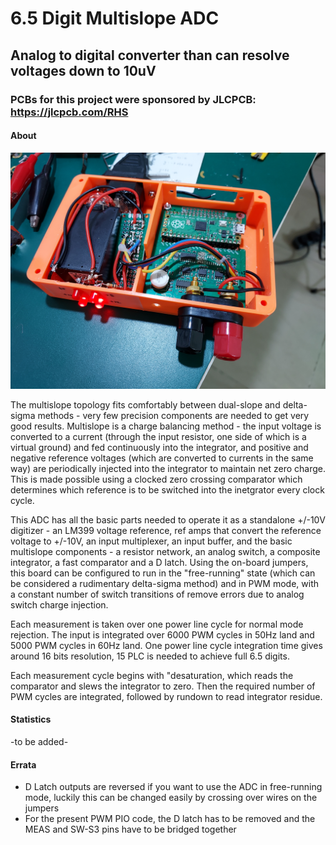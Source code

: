 # 6.5 Digit Multislope ADC
## Analog to digital converter than can resolve voltages down to 10uV
### PCBs for this project were sponsored by JLCPCB: https://jlcpcb.com/RHS

#### About

![ADC](https://github.com/NNNIIndia/6.5-Digit-Multislope-ADC/blob/main/Images/20220113_014830.jpg)

The multislope topology fits comfortably between dual-slope and delta-sigma methods - very few precision components are needed to get very good results. Multislope is a charge balancing method - the input voltage is converted to a current (through the input resistor, one side of which is a virtual ground) and fed continuously into the integrator, and positive and negative reference voltages (which are converted to currents in the same way) are periodically injected into the integrator to maintain net zero charge. This is made possible using a clocked zero crossing comparator which determines which reference is to be switched into the inetgrator every clock cycle. 

This ADC has all the basic parts needed to operate it as a standalone +/-10V digitizer - an LM399 voltage reference, ref amps that convert the reference voltage to +/-10V, an input multiplexer, an input buffer, and the basic multislope components - a resistor network, an analog switch, a composite integrator, a fast comparator and a D latch. Using the on-board jumpers, this board can be configured to run in the "free-running" state (which can be considered a rudimentary delta-sigma method) and in PWM mode, with a constant number of switch transitions of remove errors due to analog switch charge injection.

Each measurement is taken over one power line cycle for normal mode rejection. The input is integrated over 6000 PWM cycles in 50Hz land and 5000 PWM cycles in 60Hz land. One power line cycle integration time gives around 16 bits resolution, 15 PLC is needed to achieve full 6.5 digits.

Each measurement cycle begins with "desaturation, which reads the comparator and slews the integrator to zero. Then the required number of PWM cycles are integrated, followed by rundown to read integrator residue. 

#### Statistics

-to be added-

#### Errata

- D Latch outputs are reversed if you want to use the ADC in free-running mode, luckily this can be changed easily by crossing over wires on the jumpers
- For the present PWM PIO code, the D latch has to be removed and the MEAS and SW-S3 pins have to be bridged together

